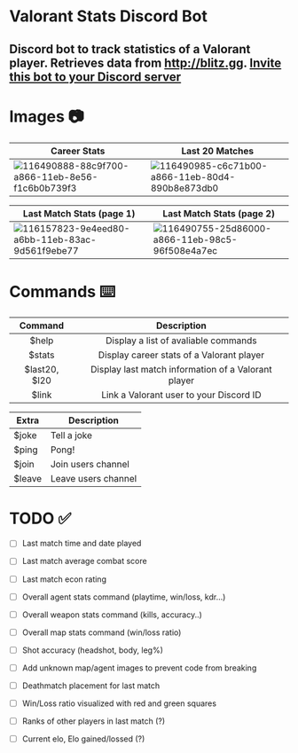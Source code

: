 # Valorant Stats Discord Bot
Discord bot to track statistics of a Valorant player. 
Retrieves data from http://blitz.gg. 
[Invite this bot to your Discord server](https://discord.com/api/oauth2/authorize?client_id=833535533287866398&permissions=2417093728&scope=bot)
---
# Images 📷
| Career Stats        | Last 20 Matches | 
| ------------- |-------------| 
| ![116490888-88c9f700-a866-11eb-8e56-f1c6b0b739f3](https://user-images.githubusercontent.com/76707560/116766721-f9554d00-a9f9-11eb-9157-84dbd4bfbf27.png) | ![116490985-c6c71b00-a866-11eb-80d4-890b8e873db0](https://user-images.githubusercontent.com/76707560/116766715-efcbe500-a9f9-11eb-8c2c-8771f445742f.png)

| Last Match Stats (page 1) | Last Match Stats (page 2) |
| ------------- | ----------- | 
| ![116157823-9e4eed80-a6bb-11eb-83ac-9d561f9ebe77](https://user-images.githubusercontent.com/76707560/116766736-096d2c80-a9fa-11eb-8757-a325ac67c7d8.jpg) | ![116490755-25d86000-a866-11eb-98c5-96f508e4a7ec](https://user-images.githubusercontent.com/76707560/116766739-0d994a00-a9fa-11eb-8726-8985507cdcef.png)

# Commands ⌨️
| Command        | Description    | 
| :-----------: | :--------: | 
| $help      | Display a list of avaliable commands      | 
| $stats      | Display career stats of a Valorant player | 
| $last20, $l20      | Display last match information of a Valorant player |  
| $link | Link a Valorant user to your Discord ID    |

| Extra        | Description    | 
| ------------- |-------------| 
| $joke      | Tell a joke      | 
| $ping      | Pong!             | 
| $join      |Join users channel |  
| $leave | Leave users channel    |

# TODO ✅
- [ ] Last match time and date played
- [ ] Last match average combat score
- [ ] Last match econ rating
- [ ] Overall agent stats command (playtime, win/loss, kdr...)
- [ ] Overall weapon stats command (kills, accuracy..)
- [ ] Overall map stats command (win/loss ratio)
- [ ] Shot accuracy (headshot, body, leg%)
- [ ] Add unknown map/agent images to prevent code from breaking
- [ ] Deathmatch placement for last match
- [ ] Win/Loss ratio visualized with red and green squares
- [ ] Ranks of other players in last match (?)
- [ ] Current elo, Elo gained/lossed (?)



 
 
 
 
 
 
 
 
